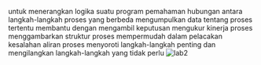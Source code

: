 untuk menerangkan logika suatu program
pemahaman hubungan antara langkah-langkah proses yang berbeda
mengumpulkan data tentang proses tertentu
membantu dengan mengambil keputusan
mengukur kinerja proses
menggambarkan struktur proses
mempermudah dalam pelacakan kesalahan aliran proses
menyoroti langkah-langkah penting dan mengilangkan langkah-langkah yang tidak perlu
![lab2](https://user-images.githubusercontent.com/56525008/68099483-7a12b600-fef5-11e9-8e50-183cc1f35f14.PNG)
